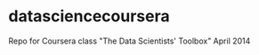 datasciencecoursera
===================

Repo for Coursera class "The Data Scientists' Toolbox" April 2014
